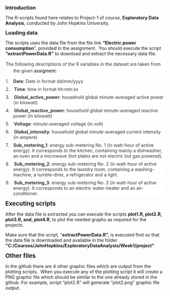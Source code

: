 <html>

<p class=MsoNormal><b><span style='font-size:12.0pt;line-height:107%'>Introduction</span></b></p>

<p class=MsoNormal>The R-scripts found here relates to Project-1 of course, <b>Exploratory
Data Analysis</b>, conducted by John Hopkins University.  </p>

<p class=MsoNormal><b><span style='font-size:12.0pt;line-height:107%'>Loading
data</span></b></p>

<p class=MsoNormal>The scripts uses the data file from the file link <b>“Electric
power consumption</b>”, provided in the assignment.  You should execute the
script <b>“extractPowerData.R”</b> to download and extract the necessary data file.</p>

<p class=MsoNormal style='margin-left:18.75pt;text-indent:-.25in;line-height:
15.75pt;background:white'><span style='color:#333333'>The following
descriptions of the 9 variables in the dataset are taken from the&nbsp;given<span
class=apple-converted-space>&nbsp;</span></span></span><span style='color:black'><span
style='orphans: auto;text-align:start;widows: 1;-webkit-text-stroke-width: 0px;
word-spacing:0px'>assigment</span><span style='color:#333333'>:</span></span></p>

<p class=MsoNormal style='margin-top:0in;margin-right:0in;margin-bottom:6.0pt;
margin-left:18.7pt;text-indent:-.25in;line-height:normal;background:white'><span
style='color:#333333'>1.</span><span style='font-size:7.0pt;font-family:"Times New Roman",serif;
color:#333333'>&nbsp;&nbsp;&nbsp;&nbsp;&nbsp;&nbsp;</span><b><span
style='color:#333333'>Date</span></b><span style='color:#333333'>: Date in
format&nbsp;dd/mm/yyyy</span></p>

<p class=MsoNormal style='margin-top:0in;margin-right:0in;margin-bottom:6.0pt;
margin-left:18.7pt;text-indent:-.25in;line-height:normal;background:white'><span
style='color:#333333'>2.</span><span style='font-size:7.0pt;font-family:"Times New Roman",serif;
color:#333333'>&nbsp;&nbsp;&nbsp;&nbsp;&nbsp;&nbsp;</span><b><span
style='color:#333333'>Time</span></b><span style='color:#333333'>: time in
format&nbsp;hh:mm:ss</span></p>

<p class=MsoNormal style='margin-top:0in;margin-right:0in;margin-bottom:6.0pt;
margin-left:18.7pt;text-indent:-.25in;line-height:normal;background:white'><span
style='color:#333333'>3.</span><span style='font-size:7.0pt;font-family:"Times New Roman",serif;
color:#333333'>&nbsp;&nbsp;&nbsp;&nbsp;&nbsp;&nbsp;</span><b><span
style='color:#333333'>Global_active_power</span></b><span style='color:#333333'>:
household global minute-averaged active power (in kilowatt)</span></p>

<p class=MsoNormal style='margin-top:0in;margin-right:0in;margin-bottom:6.0pt;
margin-left:18.7pt;text-indent:-.25in;line-height:normal;background:white'><span
style='color:#333333'>4.</span><span style='font-size:7.0pt;font-family:"Times New Roman",serif;
color:#333333'>&nbsp;&nbsp;&nbsp;&nbsp;&nbsp;&nbsp;</span><b><span
style='color:#333333'>Global_reactive_power</span></b><span style='color:#333333'>:
household global minute-averaged reactive power (in kilowatt)</span></p>

<p class=MsoNormal style='margin-top:0in;margin-right:0in;margin-bottom:6.0pt;
margin-left:18.7pt;text-indent:-.25in;line-height:normal;background:white'><span
style='color:#333333'>5.</span><span style='font-size:7.0pt;font-family:"Times New Roman",serif;
color:#333333'>&nbsp;&nbsp;&nbsp;&nbsp;&nbsp;&nbsp;</span><b><span
style='color:#333333'>Voltage</span></b><span style='color:#333333'>:
minute-averaged voltage (in volt)</span></p>

<p class=MsoNormal style='margin-top:0in;margin-right:0in;margin-bottom:6.0pt;
margin-left:18.7pt;text-indent:-.25in;line-height:normal;background:white'><span
style='color:#333333'>6.</span><span style='font-size:7.0pt;font-family:"Times New Roman",serif;
color:#333333'>&nbsp;&nbsp;&nbsp;&nbsp;&nbsp;&nbsp;</span><b><span
style='color:#333333'>Global_intensity</span></b><span style='color:#333333'>:
household global minute-averaged current intensity (in ampere)</span></p>

<p class=MsoNormal style='margin-top:0in;margin-right:0in;margin-bottom:6.0pt;
margin-left:18.7pt;text-indent:-.25in;line-height:normal;background:white'><span
style='color:#333333'>7.</span><span style='font-size:7.0pt;font-family:"Times New Roman",serif;
color:#333333'>&nbsp;&nbsp;&nbsp;&nbsp;&nbsp;&nbsp;</span><b><span
style='color:#333333'>Sub_metering_1</span></b><span style='color:#333333'>:
energy sub-metering No. 1 (in watt-hour of active energy). It corresponds to
the kitchen, containing mainly a dishwasher, an oven and a microwave (hot
plates are not electric but gas powered).</span></p>

<p class=MsoNormal style='margin-top:0in;margin-right:0in;margin-bottom:6.0pt;
margin-left:18.7pt;text-indent:-.25in;line-height:normal;background:white'><span
style='color:#333333'>8.</span><span style='font-size:7.0pt;font-family:"Times New Roman",serif;
color:#333333'>&nbsp;&nbsp;&nbsp;&nbsp;&nbsp;&nbsp;</span><b><span
style='color:#333333'>Sub_metering_2</span></b><span style='color:#333333'>:
energy sub-metering No. 2 (in watt-hour of active energy). It corresponds to
the laundry room, containing a washing-machine, a tumble-drier, a refrigerator
and a light.</span></p>

<p class=MsoNormal style='margin-top:0in;margin-right:0in;margin-bottom:6.0pt;
margin-left:18.7pt;text-indent:-.25in;line-height:normal;background:white'><span
style='color:#333333'>9.</span><span style='font-size:7.0pt;font-family:"Times New Roman",serif;
color:#333333'>&nbsp;&nbsp;&nbsp;&nbsp;&nbsp;&nbsp;</span><b><span
style='color:#333333'>Sub_metering_3</span></b><span style='color:#333333'>:
energy sub-metering No. 3 (in watt-hour of active energy). It corresponds to an
electric water-heater and an air-conditioner.</span></p>

<p class=MsoNormal><b><span style='font-size:14.0pt;line-height:107%'>Executing
scripts</span></b></p>

<p class=MsoNormal>After the data file is extracted you can execute the scripts
<b>plot1.R, plot2.R, plot3.R, and, plot4.R</b>, to plot the needed graphs as
required for the projects. </p>

<p class=MsoNormal>Make sure that the script, “<b>extractPowerData.R”,</b> is
executed first so that the data file is downloaded and available in the folder <b>&quot;C:/Courses/JohnHopkins/ExploratoryDataAnalysis/Week1/project&quot;</b></p>

<p class=MsoNormal><b><span style='font-size:14.0pt;line-height:107%'>Other files</span></b></p>

<p class=MsoNormal>In the github there are 4 other graphic files which are
output from the plotting scripts.  When you execute any of the plotting script
it will create a PNG graphic file which should be similar to the one already
stored in the github. For example, script “plot2.R” will generate “plot2.png”
graphic file output.</p>

</html>
